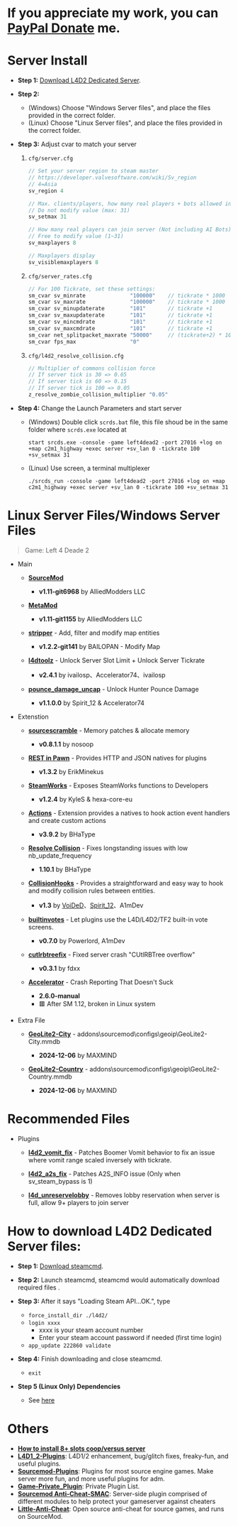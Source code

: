 # If you appreciate my work, you can [PayPal Donate](https://paypal.me/Harry0215?locale.x=zh_TW) me.

# Server Install
* **Step 1:** [Download L4D2 Dedicated Server](#how-to-download-l4d2-dedicated-server-files).

* **Step 2:** 
	* (Windows) Choose "Windows Server files", and place the files provided in the correct folder.
	* (Linux) Choose "Linux Server files", and place the files provided in the correct folder.

* **Step 3:** Adjust cvar to match your server  
	1. ```cfg/server.cfg```
		```php
		// Set your server region to steam master
		// https://developer.valvesoftware.com/wiki/Sv_region
		// 4=Asia
		sv_region 4 

		// Max. clients/players, how many real players + bots allowed in server
		// Do not modify value (max: 31)
		sv_setmax 31

		// How many real players can join server (Not including AI Bots)
		// Free to modify value (1~31)
		sv_maxplayers 8

		// Maxplayers display
		sv_visiblemaxplayers 8
		```

	2. ```cfg/server_rates.cfg```
		```php
		// For 100 Tickrate, set these settings:
		sm_cvar sv_minrate 				"100000" 	// tickrate * 1000
		sm_cvar sv_maxrate 				"100000" 	// tickrate * 1000
		sm_cvar sv_minupdaterate 		"101"	 	// tickrate +1
		sm_cvar sv_maxupdaterate 		"101"		// tickrate +1
		sm_cvar sv_mincmdrate 			"101"		// tickrate +1
		sm_cvar sv_maxcmdrate 			"101"		// tickrate +1
		sm_cvar net_splitpacket_maxrate "50000" 	// (tickrate÷2) * 1000
		sm_cvar fps_max					"0"
		```

	3. ```cfg/l4d2_resolve_collision.cfg```
		```php
		// Multiplier of commons collision force
		// If server tick is 30 => 0.65
		// If server tick is 60 => 0.15
		// If server tick is 100 => 0.05
		z_resolve_zombie_collision_multiplier "0.05"
		```

* **Step 4:** Change the Launch Parameters and start server
	* (Windows) Double click ```scrds.bat``` file, this file shoud be in the same folder where ```scrds.exe``` located at
		```
		start srcds.exe -console -game left4dead2 -port 27016 +log on +map c2m1_highway +exec server +sv_lan 0 -tickrate 100 +sv_setmax 31
		```
	* (Linux) Use screen, a terminal multiplexer
		```
		./srcds_run -console -game left4dead2 -port 27016 +log on +map c2m1_highway +exec server +sv_lan 0 -tickrate 100 +sv_setmax 31
		```

# Linux Server Files/Windows Server Files
> Game: Left 4 Deade 2

* Main
	* **[SourceMod](https://www.sourcemod.net/downloads.php?branch=1.11-dev)**
		* **v1.11-git6968** by AlliedModders LLC	
	
	* **[MetaMod](https://www.metamodsource.net/downloads.php/?branch=1.11-dev)**
		* **v1.11-git1155** by AlliedModders LLC
	
	* **[stripper](https://www.bailopan.net/stripper/snapshots/1.2/)** - Add, filter and modify map entities
		* **v1.2.2-git141** by BAILOPAN - Modify Map
	
	* **[l4dtoolz](https://github.com/lakwsh/l4dtoolz)** - Unlock Server Slot Limit + Unlock Server Tickrate
		* **v2.4.1** by ivailosp、Accelerator74、ivailosp
	
	* **[pounce_damage_uncap](https://github.com/accelerator74/Pounce-Damage-Uncap/actions)** - Unlock Hunter Pounce Damage
		* **v1.1.0.0** by Spirit_12 & Accelerator74

* Extenstion
	* **[sourcescramble](https://github.com/nosoop/SMExt-SourceScramble/releases)** - Memory patches & allocate memory
		* **v0.8.1.1** by nosoop
	
	* **[REST in Pawn](https://github.com/ErikMinekus/sm-ripext/releases)** - Provides HTTP and JSON natives for plugins
		* **v1.3.2** by ErikMinekus
	
	* **[SteamWorks](https://github.com/hexa-core-eu/SteamWorks/releases)** - Exposes SteamWorks functions to Developers
		* **v1.2.4** by KyleS & hexa-core-eu
	
	* **[Actions](https://github.com/Vinillia/actions.ext/releases)** - Extension provides a natives to hook action event handlers and create custom actions
		* **v3.9.2** by BHaType

	* **[Resolve Collision](https://forums.alliedmods.net/showthread.php?t=344019)** - Fixes longstanding issues with low nb_update_frequency
		* **1.10.1** by BHaType

	* **[CollisionHooks](https://github.com/L4D-Community/Collisionhook)** - Provides a straightforward and easy way to hook and modify collision rules between entities.
		* **v1.3** by [VoiDeD](https://github.com/voided/CollisionHook)、[Spirit_12](https://github.com/Satanic-Spirit/Collisionhook)、A1mDev

	* **[builtinvotes](https://github.com/L4D-Community/builtinvotes/actions)** - Let plugins use the L4D/L4D2/TF2 built-in vote screens.
		* **v0.7.0** by Powerlord, A1mDev

	* **[cutlrbtreefix](https://github.com/fdxx/cutlrbtreefix/releases)** - Fixed server crash "CUtlRBTree overflow"
		* **v0.3.1** by fdxx

	* **[Accelerator](https://github.com/asherkin/accelerator/actions)** - Crash Reporting That Doesn't Suck
		* **2.6.0-manual**
		* 🟥 After SM 1.12, broken in Linux system

* Extra File
	* **[GeoLite2-City](https://www.maxmind.com/en/home)** - addons\sourcemod\configs\geoip\GeoLite2-City.mmdb
		* **2024-12-06** by MAXMIND

	* **[GeoLite2-Country](https://www.maxmind.com/en/home)** - addons\sourcemod\configs\geoip\GeoLite2-Country.mmdb
		* **2024-12-06** by MAXMIND

# Recommended Files
* Plugins
	* **[l4d2_vomit_fix](https://github.com/lakwsh/l4d2_vomit_fix)** - Patches Boomer Vomit behavior to fix an issue where vomit range scaled inversely with tickrate.

	* **[l4d2_a2s_fix](https://github.com/lakwsh/l4d2_vomit_fix)** - Patches A2S_INFO issue (Only when sv_steam_bypass is 1)

	* **[l4d_unreservelobby](https://github.com/fbef0102/L4D1_2-Plugins/tree/master/l4d_unreservelobby)** - Removes lobby reservation when server is full, allow 9+ players to join server

# How to download L4D2 Dedicated Server files:
* **Step 1:** [Download steamcmd](https://developer.valvesoftware.com/wiki/SteamCMD#Downloading_SteamCMD).

* **Step 2:** Launch steamcmd, steamcmd would automatically download required files .

* **Step 3:** After it says "Loading Steam API...OK.", type
	* ```force_install_dir ./l4d2/```
	* ```login xxxx```
		* xxxx is your steam account number 
		* Enter your steam account password if needed (first time login)
	* ```app_update 222860 validate```

* **Step 4:** Finish downloading and close steamcmd.
	* ```exit```

* **Step 5 (Linux Only) Dependencies** 
	* See [here](/README.md#dependencies)

# Others
* <b>[How to install 8+ slots coop/versus server](https://github.com/fbef0102/Game-Private_Plugin/tree/main/Tutorial_%E6%95%99%E5%AD%B8%E5%8D%80/English/Game/L4D2/8+_Survivors_In_Coop)</b>
* <b>[L4D1_2-Plugins](https://github.com/fbef0102/L4D1_2-Plugins)</b>: L4D1/2 enhancement, bug/glitch fixes, freaky-fun, and useful plugins.
* <b>[Sourcemod-Plugins](https://github.com/fbef0102/Sourcemod-Plugins)</b>: Plugins for most source engine games. Make server more fun, and more useful plugins for adm.
* <b>[Game-Private_Plugin](https://github.com/fbef0102/Game-Private_Plugin)</b>: Private Plugin List.
* <b>[Sourcemod Anti-Cheat-SMAC](https://github.com/fbef0102/SMAC)</b>: Server-side plugin comprised of different modules to help protect your gameserver against cheaters
* <b>[Little-Anti-Cheat](https://github.com/fbef0102/Little-Anti-Cheat)</b>: Open source anti-cheat for source games, and runs on SourceMod.
